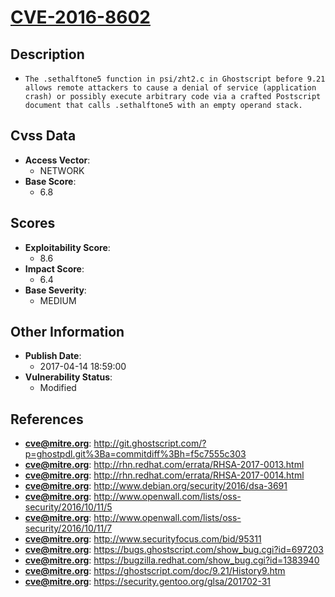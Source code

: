 
# [CVE-2016-8602](https://cve.mitre.org/cgi-bin/cvename.cgi?name=CVE-2016-8602)

## Description

- `The .sethalftone5 function in psi/zht2.c in Ghostscript before 9.21 allows remote attackers to cause a denial of service (application crash) or possibly execute arbitrary code via a crafted Postscript document that calls .sethalftone5 with an empty operand stack.`

## Cvss Data

- **Access Vector**:
  - NETWORK
- **Base Score**:
  - 6.8

## Scores

- **Exploitability Score**:
  - 8.6
- **Impact Score**:
  - 6.4
- **Base Severity**:
  - MEDIUM

## Other Information

- **Publish Date**:
  - 2017-04-14 18:59:00
- **Vulnerability Status**:
  - Modified

## References

- **cve@mitre.org**: http://git.ghostscript.com/?p=ghostpdl.git%3Ba=commitdiff%3Bh=f5c7555c303
- **cve@mitre.org**: http://rhn.redhat.com/errata/RHSA-2017-0013.html
- **cve@mitre.org**: http://rhn.redhat.com/errata/RHSA-2017-0014.html
- **cve@mitre.org**: http://www.debian.org/security/2016/dsa-3691
- **cve@mitre.org**: http://www.openwall.com/lists/oss-security/2016/10/11/5
- **cve@mitre.org**: http://www.openwall.com/lists/oss-security/2016/10/11/7
- **cve@mitre.org**: http://www.securityfocus.com/bid/95311
- **cve@mitre.org**: https://bugs.ghostscript.com/show_bug.cgi?id=697203
- **cve@mitre.org**: https://bugzilla.redhat.com/show_bug.cgi?id=1383940
- **cve@mitre.org**: https://ghostscript.com/doc/9.21/History9.htm
- **cve@mitre.org**: https://security.gentoo.org/glsa/201702-31
